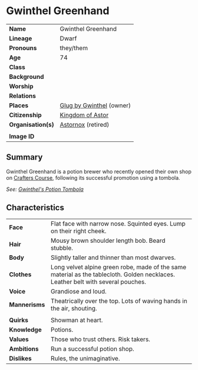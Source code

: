 # Gwinthel Greenhand

|||
| --- | --- |
| **Name** | Gwinthel Greenhand | character.4
| **Lineage** | Dwarf |
| **Pronouns** | they/them |
| **Age** | 74 |
| **Class** | |
| **Background** | |
| **Worship** | |
| **Relations** | |
| **Places** | [Glug by Gwinthel](../places/buildings/shops/glug-by-gwinthel.md) (owner) |
| **Citizenship** | [Kingdom of Astor](../civilisations/kingdom-of-astor/kingdom-of-astor.md) |
| **Organisation(s)** | [Astornox](../organisations/government/astornox/astornox.md) (retired) |
|||
| **Image ID** | |

## Summary

Gwinthel Greenhand is a potion brewer who recently opened their own shop on [Crafters Course](../places/settlements/streets/crafters-course.md), following its successful promotion using a tombola.

*See: [Gwinthel's Potion Tombola](../mechanics/roleplay/games/gwinthels-potion-tombola.md)*

## Characteristics

|||
| --- | --- |
| **Face** | Flat face with narrow nose. Squinted eyes. Lump on their right cheek. | characteristics.2
| **Hair** | Mousy brown shoulder length bob. Beard stubble. |
| **Body** | Slightly taller and thinner than most dwarves. |
| **Clothes** | Long velvet alpine green robe, made of the same material as the tablecloth. Golden necklaces. Leather belt with several pouches. |
| **Voice** | Grandiose and loud. |
| **Mannerisms** | Theatrically over the top. Lots of waving hands in the air, shouting. |
|||
| **Quirks** | Showman at heart. |
| **Knowledge** | Potions. |
| **Values** | Those who trust others. Risk takers. |
| **Ambitions** | Run a successful potion shop. |
| **Dislikes** | Rules, the unimaginative. |

